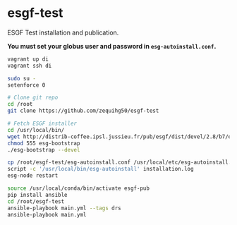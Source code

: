 # esgf-test
ESGF Test installation and publication.

**You must set your globus user and password in `esg-autoinstall.conf`.**

```bash
vagrant up di
vagrant ssh di

sudo su -
setenforce 0

# Clone git repo
cd /root
git clone https://github.com/zequihg50/esgf-test

# Fetch ESGF installer
cd /usr/local/bin/
wget http://distrib-coffee.ipsl.jussieu.fr/pub/esgf/dist/devel/2.8/b7/esgf-installer/esg-bootstrap
chmod 555 esg-bootstrap
./esg-bootstrap --devel

cp /root/esgf-test/esg-autoinstall.conf /usr/local/etc/esg-autoinstall.conf
script -c '/usr/local/bin/esg-autoinstall' installation.log
esg-node restart

source /usr/local/conda/bin/activate esgf-pub
pip install ansible
cd /root/esgf-test
ansible-playbook main.yml --tags drs
ansible-playbook main.yml
```

